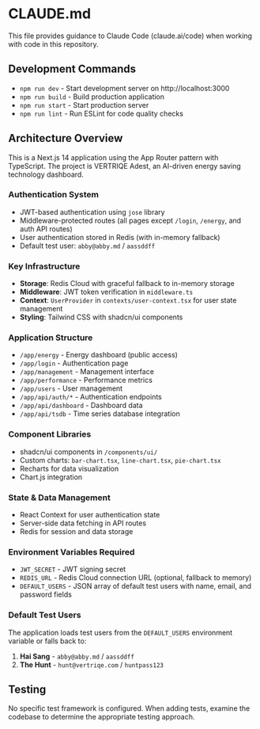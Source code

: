 # CLAUDE.md

This file provides guidance to Claude Code (claude.ai/code) when working with code in this repository.

## Development Commands

- `npm run dev` - Start development server on http://localhost:3000
- `npm run build` - Build production application
- `npm run start` - Start production server
- `npm run lint` - Run ESLint for code quality checks

## Architecture Overview

This is a Next.js 14 application using the App Router pattern with TypeScript. The project is VERTRIQE Adest, an AI-driven energy saving technology dashboard.

### Authentication System
- JWT-based authentication using `jose` library
- Middleware-protected routes (all pages except `/login`, `/energy`, and auth API routes)
- User authentication stored in Redis (with in-memory fallback)
- Default test user: `abby@abby.md` / `aassddff`

### Key Infrastructure
- **Storage**: Redis Cloud with graceful fallback to in-memory storage
- **Middleware**: JWT token verification in `middleware.ts`
- **Context**: `UserProvider` in `contexts/user-context.tsx` for user state management
- **Styling**: Tailwind CSS with shadcn/ui components

### Application Structure
- `/app/energy` - Energy dashboard (public access)
- `/app/login` - Authentication page
- `/app/management` - Management interface
- `/app/performance` - Performance metrics
- `/app/users` - User management
- `/app/api/auth/*` - Authentication endpoints
- `/app/api/dashboard` - Dashboard data
- `/app/api/tsdb` - Time series database integration

### Component Libraries
- shadcn/ui components in `/components/ui/`
- Custom charts: `bar-chart.tsx`, `line-chart.tsx`, `pie-chart.tsx`
- Recharts for data visualization
- Chart.js integration

### State & Data Management
- React Context for user authentication state
- Server-side data fetching in API routes
- Redis for session and data storage

### Environment Variables Required
- `JWT_SECRET` - JWT signing secret
- `REDIS_URL` - Redis Cloud connection URL (optional, fallback to memory)
- `DEFAULT_USERS` - JSON array of default test users with name, email, and password fields

### Default Test Users
The application loads test users from the `DEFAULT_USERS` environment variable or falls back to:
1. **Hai Sang** - `abby@abby.md` / `aassddff`
2. **The Hunt** - `hunt@vertriqe.com` / `huntpass123`

## Testing
No specific test framework is configured. When adding tests, examine the codebase to determine the appropriate testing approach.